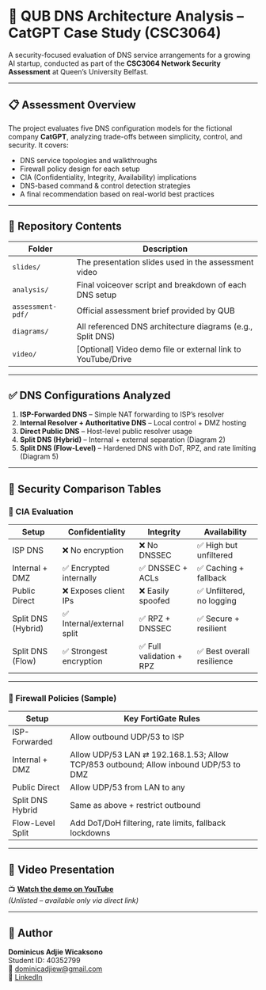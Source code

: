 # 🧠 QUB DNS Architecture Analysis – CatGPT Case Study (CSC3064)

A security-focused evaluation of DNS service arrangements for a growing AI startup, conducted as part of the **CSC3064 Network Security Assessment** at Queen’s University Belfast.

---

## 📋 Assessment Overview

The project evaluates five DNS configuration models for the fictional company **CatGPT**, analyzing trade-offs between simplicity, control, and security. It covers:
- DNS service topologies and walkthroughs
- Firewall policy design for each setup
- CIA (Confidentiality, Integrity, Availability) implications
- DNS-based command & control detection strategies
- A final recommendation based on real-world best practices

---

## 🧱 Repository Contents

| Folder              | Description                                                  |
|---------------------|--------------------------------------------------------------|
| `slides/`           | The presentation slides used in the assessment video         |
| `analysis/`         | Final voiceover script and breakdown of each DNS setup       |
| `assessment-pdf/`   | Official assessment brief provided by QUB                    |
| `diagrams/`         | All referenced DNS architecture diagrams (e.g., Split DNS)   |
| `video/`            | [Optional] Video demo file or external link to YouTube/Drive |

---

## ✅ DNS Configurations Analyzed

1. **ISP-Forwarded DNS** – Simple NAT forwarding to ISP’s resolver  
2. **Internal Resolver + Authoritative DNS** – Local control + DMZ hosting  
3. **Direct Public DNS** – Host-level public resolver usage  
4. **Split DNS (Hybrid)** – Internal + external separation (Diagram 2)  
5. **Split DNS (Flow-Level)** – Hardened DNS with DoT, RPZ, and rate limiting (Diagram 5)  

---

## 🔐 Security Comparison Tables

### 🔹 CIA Evaluation

| Setup               | Confidentiality         | Integrity                | Availability              |
|---------------------|--------------------------|---------------------------|----------------------------|
| ISP DNS             | ❌ No encryption         | ❌ No DNSSEC              | ✅ High but unfiltered     |
| Internal + DMZ      | ✅ Encrypted internally  | ✅ DNSSEC + ACLs          | ✅ Caching + fallback      |
| Public Direct       | ❌ Exposes client IPs    | ❌ Easily spoofed         | ✅ Unfiltered, no logging  |
| Split DNS (Hybrid)  | ✅ Internal/external split | ✅ RPZ + DNSSEC         | ✅ Secure + resilient      |
| Split DNS (Flow)    | ✅ Strongest encryption  | ✅ Full validation + RPZ  | ✅ Best overall resilience |

---

### 🔹 Firewall Policies (Sample)

| Setup             | Key FortiGate Rules |
|-------------------|----------------------|
| ISP-Forwarded     | Allow outbound UDP/53 to ISP |
| Internal + DMZ    | Allow UDP/53 LAN ⇄ 192.168.1.53; Allow TCP/853 outbound; Allow inbound UDP/53 to DMZ |
| Public Direct     | Allow UDP/53 from LAN to any |
| Split DNS Hybrid  | Same as above + restrict outbound |
| Flow-Level Split  | Add DoT/DoH filtering, rate limits, fallback lockdowns |

---

## 🎥 Video Presentation

📺 **[Watch the demo on YouTube](https://your-youtube-link-here)**  
_(Unlisted – available only via direct link)_

---

## 👤 Author

**Dominicus Adjie Wicaksono**  
Student ID: 40352799  
📧 dominicadjiew@gmail.com  
🔗 [LinkedIn](https://www.linkedin.com/in/dominicusadjie)
